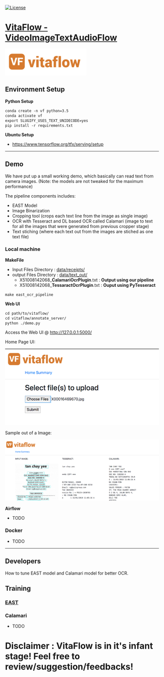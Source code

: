 [![License](https://img.shields.io/badge/license-Apache%202.0-blue.svg)](https://github.com/imaginea/vitaflow/blob/master/LICENSE)


# [VitaFlow - VideoImageTextAudioFlow](what_is_vitaflow.md)
 ![](vitaflow-logo.png)

## Environment Setup

**Python Setup**

```
conda create -n vf python=3.5
conda activate vf
export SLUGIFY_USES_TEXT_UNIDECODE=yes
pip install -r requirements.txt
```

**Ubuntu Setup**
- https://www.tensorflow.org/tfx/serving/setup

---------------------------------------------------------------------------------------------------------

## Demo  
We have put up a small working demo, which basically can read text from camera images. (Note: the models are not tweaked for the maximum performance)   

The pipeline components includes:   
 - EAST Model
 - Image Binarization 
 - Cropping tool (crops each text line from the image as single image)
 - OCR with Tesseract and DL based OCR called Calamari  (image to text for all the images that were generated from previous cropper stage)
 - Text stiching (where each text out from the images are stiched as one text file)
 
### Local machine

**MakeFile**  

- Input Files Directory : [data/receipts/](data/receipts/)
- output  Files Directory : [data/text_out/](data/text_out/)
  - X51008142068_**CalamariOcrPlugin**.txt : **Output using our pipeline**
  - X51008142068_**TessaractOcrPlugin**.txt : **Ouput using PyTesseract**
  
```
make east_ocr_pipeline
```

**Web UI**
```
cd path/to/vitaflow/
cd vitaflow/annotate_server/
python ./demo.py
```
Access the Web UI @ http://127.0.0.1:5000/

Home Page UI:

![](docs/images/vitaflow_annotation_tool_demo_start.png)

Sample out of a Image:

![](docs/images/vitaflow_annotation_tool_demo_end.png)


**Airflow**
- TODO

### Docker
- TODO 

---------------------------------------------------------------------------------------------------------

## Developers
How to tune EAST model and Calamari model for better OCR.

## Training

### [EAST](vitaflow/playground/east/README.md)

### Calamari
- TODO

# Disclaimer : VitaFlow is in it's infant stage! Feel free to review/suggestion/feedbacks!
